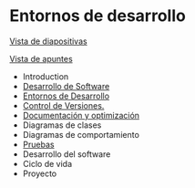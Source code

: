 # Entornos de desarrollo


[Vista de diapositivas](https://rafacabeza.github.io/entornos/)

[Vista de apuntes](https://rafacabeza1.gitbooks.io/entornos/content/)



* Introduction
* [Desarrollo de Software](https://github.com/rafacabeza/entornos/blob/master/md/desarrollo-de-software.md)
* [Entornos de Desarrollo](https://github.com/rafacabeza/entornos/blob/master/md/herramientas-case.md)
* [Control de Versiones.](https://github.com/rafacabeza/entornos/blob/master/md/scv.md)
* [Documentación y optimización](https://github.com/rafacabeza/entornos/blob/master/md/documentacion.md)
* Diagramas de clases
* Diagramas de comportamiento
* [Pruebas](https://github.com/rafacabeza/entornos/blob/master/md/pruebas.md)
* Desarrollo del software
* Ciclo de vida
* Proyecto

